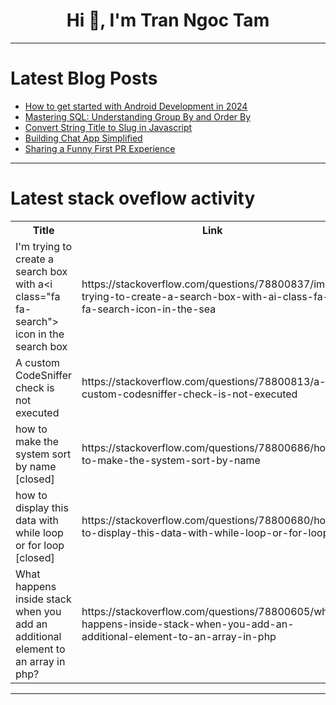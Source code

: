 <h1 align="center">Hi 👋, I'm Tran Ngoc Tam</h1>

---

# Latest Blog Posts 
<!-- BLOG-POST-LIST:START -->
- [How to get started with Android Development in 2024](https://dev.to/olise/how-to-get-started-with-android-development-in-2024-1njj)
- [Mastering SQL: Understanding Group By and Order By](https://dev.to/mayorla/mastering-sql-understanding-group-by-and-order-by-48bm)
- [Convert String Title to Slug in Javascript](https://dev.to/fikriqx/convert-string-title-to-slug-in-javascript-323d)
- [Building Chat App Simplified](https://dev.to/vaishnavsherla/building-chat-app-simplified-5cfe)
- [Sharing a Funny First PR Experience](https://dev.to/bridget_amana/sharing-a-funny-first-pr-experience-e3l)
<!-- BLOG-POST-LIST:END -->

---

# Latest stack oveflow activity
<table>
  <tr><th>Title</th><th>Link</th></tr>
  <!-- STACKOVERFLOW:START --><tr><td>I&#39;m trying to create a search box with a&lt;i class=&quot;fa fa-search&quot;&gt; icon in the search box</td><td>https://stackoverflow.com/questions/78800837/im-trying-to-create-a-search-box-with-ai-class-fa-fa-search-icon-in-the-sea</td></tr><tr><td>A custom CodeSniffer check is not executed</td><td>https://stackoverflow.com/questions/78800813/a-custom-codesniffer-check-is-not-executed</td></tr><tr><td>how to make the system sort by name [closed]</td><td>https://stackoverflow.com/questions/78800686/how-to-make-the-system-sort-by-name</td></tr><tr><td>how to display this data with while loop or for loop [closed]</td><td>https://stackoverflow.com/questions/78800680/how-to-display-this-data-with-while-loop-or-for-loop</td></tr><tr><td>What happens inside stack when you add an additional element to an array in php?</td><td>https://stackoverflow.com/questions/78800605/what-happens-inside-stack-when-you-add-an-additional-element-to-an-array-in-php</td></tr><!-- STACKOVERFLOW:END -->
</table>

---


